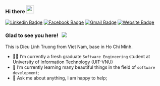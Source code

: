 ### Hi there <img src="https://media.giphy.com/media/hvRJCLFzcasrR4ia7z/giphy.gif" width="25px">

[![Linkedin Badge](https://img.shields.io/badge/-LinkedIn-0e76a8?style=flat-square&logo=Linkedin&logoColor=white)](https://www.linkedin.com/in/liinhleo/)
[![Facebook Badge](https://img.shields.io/badge/-Facebook-3b5998?style=flat-square&logo=Facebook&logoColor=white)](https://www.facebook.com/dieulinh.truong.54/)
[![Gmail Badge](https://img.shields.io/badge/Gmail-c92e3c?style=flat-square&logo=gmail&logoColor=white)](mailto:dieulinh.truong99@gmail.com)
[![Website Badge](https://img.shields.io/badge/Website-0078d7?style=flat-square&logo=microsoft-edge&logoColor=white)](https://liinhleo.github.io/)

### Glad to see you here! &nbsp; ![](https://visitor-badge.glitch.me/badge?page_id=Liinhleo.Liinhleo)

This is Dieu Linh Truong from Viet Nam, base in Ho Chi Minh.
- 👨‍🎓 I’m currently a fresh graduate `Software Engineering` student at University of Information Technology (UIT-VNU)
- 🌱 I’m currently learning many beautiful things in the field of `software development`;
- 💬 Ask me about anything, I am happy to help;

<!--- 
## Github Stats
<p align="center">
  <img align="center" src="https://github-readme-stats.vercel.app/api/top-langs/?username=Liinhleo&show_icons=true&theme=slateorange" />
</p> 
--->
